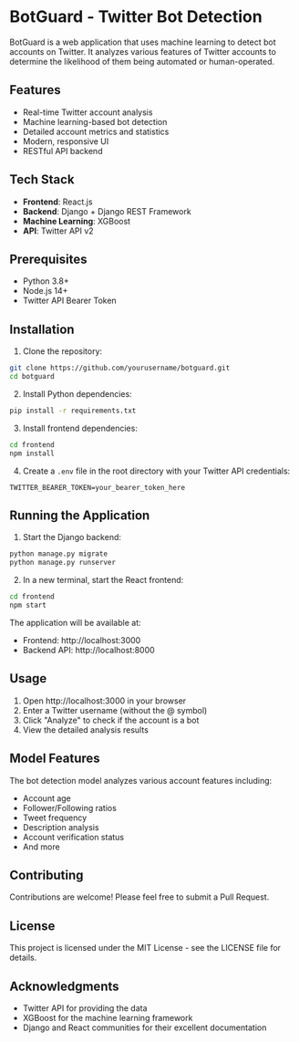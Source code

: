 # BotGuard - Twitter Bot Detection

BotGuard is a web application that uses machine learning to detect bot accounts on Twitter. It analyzes various features of Twitter accounts to determine the likelihood of them being automated or human-operated.

## Features

- Real-time Twitter account analysis
- Machine learning-based bot detection
- Detailed account metrics and statistics
- Modern, responsive UI
- RESTful API backend

## Tech Stack

- **Frontend**: React.js
- **Backend**: Django + Django REST Framework
- **Machine Learning**: XGBoost
- **API**: Twitter API v2

## Prerequisites

- Python 3.8+
- Node.js 14+
- Twitter API Bearer Token

## Installation

1. Clone the repository:
```bash
git clone https://github.com/yourusername/botguard.git
cd botguard
```

2. Install Python dependencies:
```bash
pip install -r requirements.txt
```

3. Install frontend dependencies:
```bash
cd frontend
npm install
```

4. Create a `.env` file in the root directory with your Twitter API credentials:
```
TWITTER_BEARER_TOKEN=your_bearer_token_here
```

## Running the Application

1. Start the Django backend:
```bash
python manage.py migrate
python manage.py runserver
```

2. In a new terminal, start the React frontend:
```bash
cd frontend
npm start
```

The application will be available at:
- Frontend: http://localhost:3000
- Backend API: http://localhost:8000

## Usage

1. Open http://localhost:3000 in your browser
2. Enter a Twitter username (without the @ symbol)
3. Click "Analyze" to check if the account is a bot
4. View the detailed analysis results

## Model Features

The bot detection model analyzes various account features including:
- Account age
- Follower/Following ratios
- Tweet frequency
- Description analysis
- Account verification status
- And more

## Contributing

Contributions are welcome! Please feel free to submit a Pull Request.

## License

This project is licensed under the MIT License - see the LICENSE file for details.

## Acknowledgments

- Twitter API for providing the data
- XGBoost for the machine learning framework
- Django and React communities for their excellent documentation
